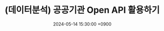 ---
title: (데이터분석) 공공기관 Open API 활용하기
date: 2024-05-14 15:30:00 +0900
categories: [Study, Data]
tags: [Data, DataAnalisys, 데이터분석]
image: /posts/2024-02-18-Self-Study-Java-Week-6/thumbnail.png
---
